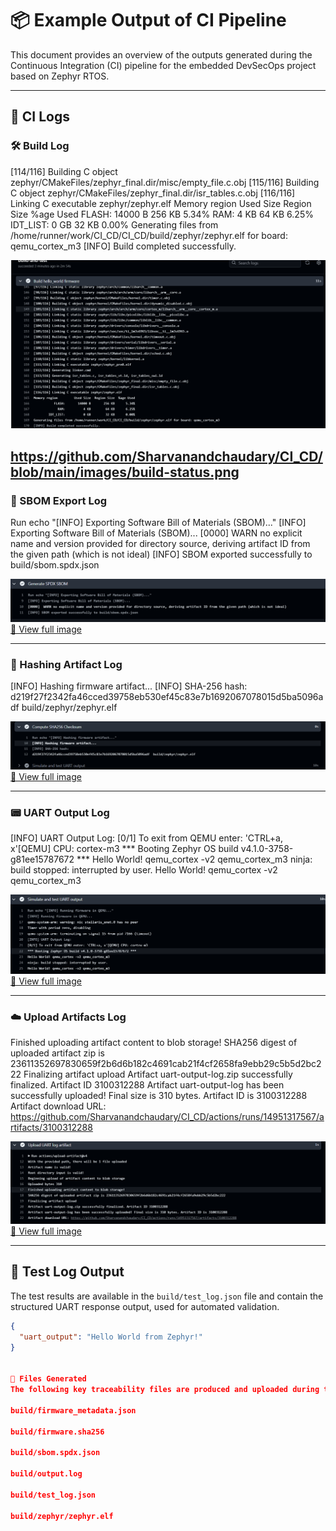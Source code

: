 # 📦 Example Output of CI Pipeline

This document provides an overview of the outputs generated during the Continuous Integration (CI) pipeline for the embedded DevSecOps project based on Zephyr RTOS.

---

## 🧾 CI Logs

### 🛠️ Build Log
[114/116] Building C object zephyr/CMakeFiles/zephyr_final.dir/misc/empty_file.c.obj
[115/116] Building C object zephyr/CMakeFiles/zephyr_final.dir/isr_tables.c.obj
[116/116] Linking C executable zephyr/zephyr.elf
Memory region         Used Size  Region Size  %age Used
           FLASH:       14000 B       256 KB      5.34%
             RAM:          4 KB        64 KB      6.25%
        IDT_LIST:          0 GB        32 KB      0.00%
Generating files from /home/runner/work/CI_CD/CI_CD/build/zephyr/zephyr.elf for board: qemu_cortex_m3
[INFO] Build completed successfully.

[![Build Log Screenshot](images/build-status.png)](images/build-status.png)

https://github.com/Sharvanandchaudary/CI_CD/blob/main/images/build-status.png
---

### 🧬 SBOM Export Log
Run echo "[INFO] Exporting Software Bill of Materials (SBOM)..."
[INFO] Exporting Software Bill of Materials (SBOM)...
[0000]  WARN no explicit name and version provided for directory source, deriving artifact ID from the given path (which is not ideal)
[INFO] SBOM exported successfully to build/sbom.spdx.json


![SBOM Output](images/SBOM.png)  
[🔗 View full image](images/SBOM.png)

---

### 🔐 Hashing Artifact Log
[INFO] Hashing firmware artifact...
[INFO] SHA-256 hash:
d219f27f2342fa46cced39758eb530ef45c83e7b1692067078015d5ba5096adf  build/zephyr/zephyr.elf


![Hashing Artifact](images/hashing-artifact.png)  
[🔗 View full image](images/hashing-artifact.png)

---

### 📟 UART Output Log
[INFO] UART Output Log:
[0/1] To exit from QEMU enter: 'CTRL+a, x'[QEMU] CPU: cortex-m3
*** Booting Zephyr OS build v4.1.0-3758-g81ee15787672 ***
Hello World! qemu_cortex -v2 qemu_cortex_m3
ninja: build stopped: interrupted by user.
Hello World! qemu_cortex -v2 qemu_cortex_m3


![UART Log Screenshot](images/UART-log.png)  
[🔗 View full image](images/UART-log.png)

---

### ☁️ Upload Artifacts Log
Finished uploading artifact content to blob storage!
SHA256 digest of uploaded artifact zip is 23611352697830659f2b6d6b182c4691cab21f4cf2658fa9ebb29c5b5d2bc222
Finalizing artifact upload
Artifact uart-output-log.zip successfully finalized. Artifact ID 3100312288
Artifact uart-output-log has been successfully uploaded! Final size is 310 bytes. Artifact ID is 3100312288
Artifact download URL: https://github.com/Sharvanandchaudary/CI_CD/actions/runs/14951317567/artifacts/3100312288

![Upload Artifact Screenshot](images/upload-artifact.png)  
[🔗 View full image](images/upload-artifact.png)

---

## 🧪 Test Log Output

The test results are available in the `build/test_log.json` file and contain the structured UART response output, used for automated validation.

```json
{
  "uart_output": "Hello World from Zephyr!"
}


📎 Files Generated
The following key traceability files are produced and uploaded during the CI workflow:

build/firmware_metadata.json

build/firmware.sha256

build/sbom.spdx.json

build/output.log

build/test_log.json

build/zephyr/zephyr.elf



